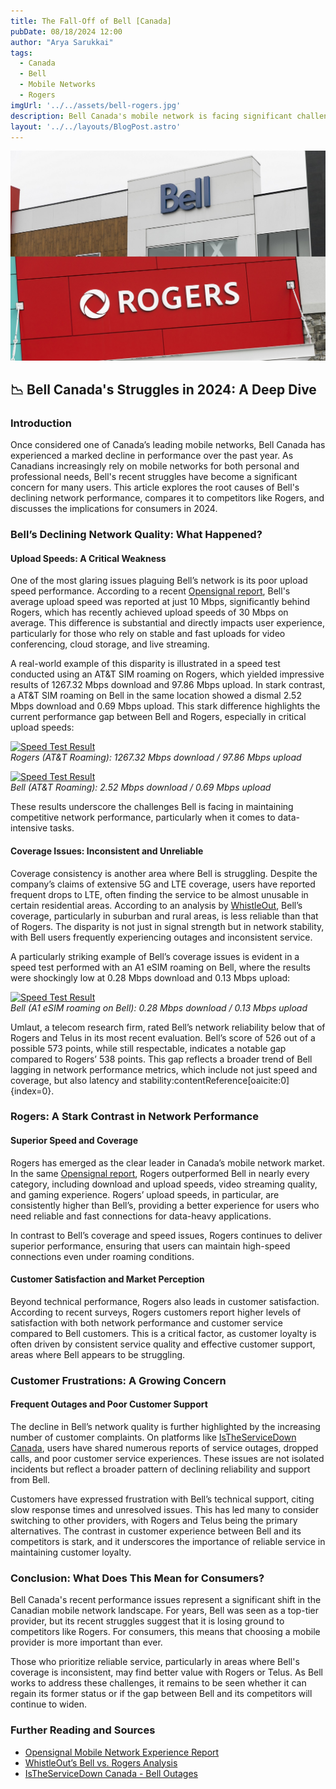 ```yaml
---
title: The Fall-Off of Bell [Canada]
pubDate: 08/18/2024 12:00
author: "Arya Sarukkai"
tags:
  - Canada
  - Bell
  - Mobile Networks
  - Rogers
imgUrl: '../../assets/bell-rogers.jpg'
description: Bell Canada's mobile network is facing significant challenges in 2024. This detailed article explores the reasons behind its declining performance, with a close comparison to Rogers and what it means for Canadian consumers.
layout: '../../layouts/BlogPost.astro'
---
```


![Bell Canada vs. Rogers](../../assets/bell-rogers.jpg)

## 📉 Bell Canada's Struggles in 2024: A Deep Dive

### Introduction

Once considered one of Canada’s leading mobile networks, Bell Canada has experienced a marked decline in performance over the past year. As Canadians increasingly rely on mobile networks for both personal and professional needs, Bell's recent struggles have become a significant concern for many users. This article explores the root causes of Bell's declining network performance, compares it to competitors like Rogers, and discusses the implications for consumers in 2024.

### Bell’s Declining Network Quality: What Happened?

#### Upload Speeds: A Critical Weakness

One of the most glaring issues plaguing Bell’s network is its poor upload speed performance. According to a recent [Opensignal report](https://www.opensignal.com), Bell's average upload speed was reported at just 10 Mbps, significantly behind Rogers, which has recently achieved upload speeds of 30 Mbps on average. This difference is substantial and directly impacts user experience, particularly for those who rely on stable and fast uploads for video conferencing, cloud storage, and live streaming.

A real-world example of this disparity is illustrated in a speed test conducted using an AT&T SIM roaming on Rogers, which yielded impressive results of 1267.32 Mbps download and 97.86 Mbps upload. In stark contrast, a AT&T SIM roaming on Bell in the same location showed a dismal 2.52 Mbps download and 0.69 Mbps upload. This stark difference highlights the current performance gap between Bell and Rogers, especially in critical upload speeds:

[![Speed Test Result](https://www.speedtest.net/result/i/5756320596.png)](https://www.speedtest.net/result/i/5756320596)  
*Rogers (AT&T Roaming): 1267.32 Mbps download / 97.86 Mbps upload*

[![Speed Test Result](https://www.speedtest.net/result/i/5724594689.png)](https://www.speedtest.net/result/i/5724594689)  
*Bell (AT&T Roaming): 2.52 Mbps download / 0.69 Mbps upload*

These results underscore the challenges Bell is facing in maintaining competitive network performance, particularly when it comes to data-intensive tasks.

#### Coverage Issues: Inconsistent and Unreliable

Coverage consistency is another area where Bell is struggling. Despite the company’s claims of extensive 5G and LTE coverage, users have reported frequent drops to LTE, often finding the service to be almost unusable in certain residential areas. According to an analysis by [WhistleOut](https://www.whistleout.ca), Bell’s coverage, particularly in suburban and rural areas, is less reliable than that of Rogers. The disparity is not just in signal strength but in network stability, with Bell users frequently experiencing outages and inconsistent service.

A particularly striking example of Bell’s coverage issues is evident in a speed test performed with an A1 eSIM roaming on Bell, where the results were shockingly low at 0.28 Mbps download and 0.13 Mbps upload:

[![Speed Test Result](https://www.speedtest.net/result/i/5752026422.png)](https://www.speedtest.net/result/i/5752026422)  
*Bell (A1 eSIM roaming on Bell): 0.28 Mbps download / 0.13 Mbps upload*

Umlaut, a telecom research firm, rated Bell’s network reliability below that of Rogers and Telus in its most recent evaluation. Bell’s score of 526 out of a possible 573 points, while still respectable, indicates a notable gap compared to Rogers’ 538 points. This gap reflects a broader trend of Bell lagging in network performance metrics, which include not just speed and coverage, but also latency and stability&#8203;:contentReference[oaicite:0]{index=0}.

### Rogers: A Stark Contrast in Network Performance

#### Superior Speed and Coverage

Rogers has emerged as the clear leader in Canada’s mobile network market. In the same [Opensignal report](https://www.opensignal.com), Rogers outperformed Bell in nearly every category, including download and upload speeds, video streaming quality, and gaming experience. Rogers’ upload speeds, in particular, are consistently higher than Bell’s, providing a better experience for users who need reliable and fast connections for data-heavy applications.

In contrast to Bell’s coverage and speed issues, Rogers continues to deliver superior performance, ensuring that users can maintain high-speed connections even under roaming conditions.

#### Customer Satisfaction and Market Perception

Beyond technical performance, Rogers also leads in customer satisfaction. According to recent surveys, Rogers customers report higher levels of satisfaction with both network performance and customer service compared to Bell customers. This is a critical factor, as customer loyalty is often driven by consistent service quality and effective customer support, areas where Bell appears to be struggling.

### Customer Frustrations: A Growing Concern

#### Frequent Outages and Poor Customer Support

The decline in Bell’s network quality is further highlighted by the increasing number of customer complaints. On platforms like [IsTheServiceDown Canada](https://istheservicedowncanada.com), users have shared numerous reports of service outages, dropped calls, and poor customer service experiences. These issues are not isolated incidents but reflect a broader pattern of declining reliability and support from Bell.

Customers have expressed frustration with Bell’s technical support, citing slow response times and unresolved issues. This has led many to consider switching to other providers, with Rogers and Telus being the primary alternatives. The contrast in customer experience between Bell and its competitors is stark, and it underscores the importance of reliable service in maintaining customer loyalty.

### Conclusion: What Does This Mean for Consumers?

Bell Canada's recent performance issues represent a significant shift in the Canadian mobile network landscape. For years, Bell was seen as a top-tier provider, but its recent struggles suggest that it is losing ground to competitors like Rogers. For consumers, this means that choosing a mobile provider is more important than ever.

Those who prioritize reliable service, particularly in areas where Bell's coverage is inconsistent, may find better value with Rogers or Telus. As Bell works to address these challenges, it remains to be seen whether it can regain its former status or if the gap between Bell and its competitors will continue to widen.

### Further Reading and Sources

- [Opensignal Mobile Network Experience Report](https://www.opensignal.com)
- [WhistleOut’s Bell vs. Rogers Analysis](https://www.whistleout.ca)
- [IsTheServiceDown Canada - Bell Outages](https://istheservicedowncanada.com)